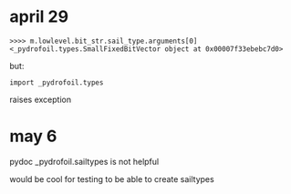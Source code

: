 
# april 29

```
>>>> m.lowlevel.bit_str.sail_type.arguments[0]
<_pydrofoil.types.SmallFixedBitVector object at 0x00007f33ebebc7d0>
```

but:

```
import _pydrofoil.types
```

raises exception

# may 6

pydoc _pydrofoil.sailtypes is not helpful

would be cool for testing to be able to create sailtypes
